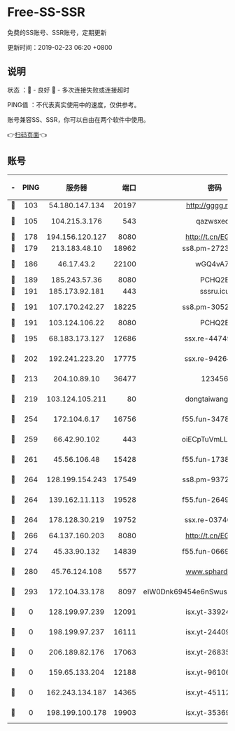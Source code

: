 # Free-SS-SSR

免费的SS账号、SSR账号，定期更新

更新时间：2019-02-23 06:20 +0800

## 说明

状态     ：🙂 - 良好 🙁 - 多次连接失败或连接超时

PING值   ：不代表真实使用中的速度，仅供参考。

账号兼容SS、SSR，你可以自由在两个软件中使用。

👉[扫码页面](https://liesauer.github.io/free-ss-ssr.github.io/)👈

## 账号

|-|PING|服务器|端口|密码|加密方式|区域|
|:----:|:----:|:-----:|-----:|:----:|:----:|:----:|
|🙂|103|54.180.147.134|20197|http://gggg.rocks|chacha20|KR|
|🙂|105|104.215.3.176|543|qazwsxedc|aes-256-gcm|JP|
|🙂|178|194.156.120.127|8080|http://t.cn/EGJIyrl|rc4-md5|RU|
|🙂|179|213.183.48.10|18962|ss8.pm-27236881|rc4-md5|RU|
|🙂|186|46.17.43.2|22100|wGQ4vA7D|aes-256-gcm|RU|
|🙂|189|185.243.57.36|8080|PCHQ2E|rc4-md5|US|
|🙂|191|185.173.92.181|443|sssru.icu|rc4-md5|RU|
|🙂|191|107.170.242.27|18225|ss8.pm-30525832|aes-256-cfb|US|
|🙂|191|103.124.106.22|8080|PCHQ2E|rc4-md5|US|
|🙂|195|68.183.173.127|12686|ssx.re-44749299|aes-256-cfb|US|
|🙂|202|192.241.223.20|17775|ssx.re-94264903|aes-256-cfb|US|
|🙂|213|204.10.89.10|36477|123456|aes-256-cfb|US|
|🙂|219|103.124.105.211|80|dongtaiwang.com|aes-256-cfb|US|
|🙂|254|172.104.6.17|16756|f55.fun-34782964|aes-256-cfb|US|
|🙂|259|66.42.90.102|443|oiECpTuVmLLxk4Ts|aes-256-cfb|US|
|🙂|261|45.56.106.48|15428|f55.fun-17381628|aes-256-cfb|US|
|🙂|264|128.199.154.243|17549|ss8.pm-93722543|aes-256-cfb|SG|
|🙂|264|139.162.11.113|19528|f55.fun-26491183|aes-256-cfb|SG|
|🙂|264|178.128.30.219|19752|ssx.re-03740090|aes-256-cfb|SG|
|🙂|266|64.137.160.203|8080|http://t.cn/EGJIyrl|rc4-md5|CA|
|🙂|274|45.33.90.132|14839|f55.fun-06699506|aes-256-cfb|US|
|🙂|280|45.76.124.108|5577|www.sphard.com|aes-256-cfb|AU|
|🙂|293|172.104.33.178|8097|eIW0Dnk69454e6nSwuspv9DmS201tQ0D|aes-256-cfb|SG|
|🙁|0|128.199.97.239|12091|isx.yt-33924211|aes-256-cfb|SG|
|🙁|0|198.199.97.237|16111|isx.yt-24409459|aes-256-cfb|US|
|🙁|0|206.189.82.176|17063|isx.yt-26835607|aes-256-cfb|SG|
|🙁|0|159.65.133.204|12188|isx.yt-96106830|aes-256-cfb|SG|
|🙁|0|162.243.134.187|14365|isx.yt-45112084|aes-256-cfb|US|
|🙁|0|198.199.100.178|19903|isx.yt-35369856|aes-256-cfb|US|
